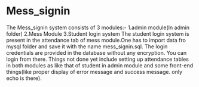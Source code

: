 # Mess_signin

The Mess_signin system consists of 3 modules:-
1.admin module(In admin folder)
2.Mess Module
3.Student login system
The student login system is present in the attendance tab of mess module.One has to import data fro mysql folder and save it with the name mess_signin.sql.
The login credentials are provided in the database without any encryption. You can login from there.
Things not done yet include setting up attendance tables in both modules as like that of student in admin module and some front-end things(like proper display of error message and success message. only echo is there).
